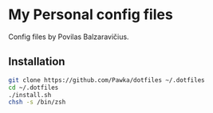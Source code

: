 # My Personal config files

Config files by Povilas Balzaravičius. 

## Installation

``` sh
git clone https://github.com/Pawka/dotfiles ~/.dotfiles
cd ~/.dotfiles
./install.sh
chsh -s /bin/zsh
```
